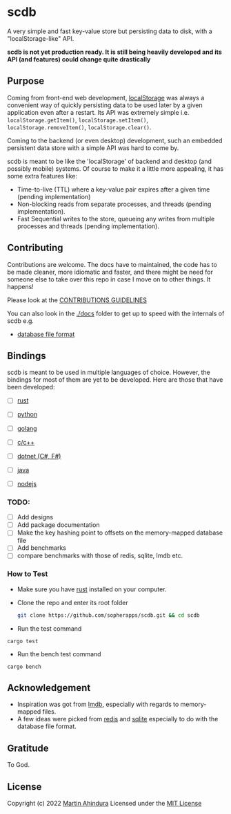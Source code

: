 # scdb

A very simple and fast key-value store but persisting data to disk, with a "localStorage-like" API.

**scdb is not yet production ready. It is still being heavily developed and its API (and features) could change quite drastically**

## Purpose

Coming from front-end web development, [localStorage](https://developer.mozilla.org/en-US/docs/Web/API/Window/localStorage) was always
a convenient way of quickly persisting data to be used later by a given application even after a restart.
Its API was extremely simple i.e. `localStorage.getItem()`, `localStorage.setItem()`, `localStorage.removeItem()`, `localStorage.clear()`.

Coming to the backend (or even desktop) development, such an embedded persistent data store with a simple API
was hard to come by.

scdb is meant to be like the 'localStorage' of backend and desktop (and possibly mobile) systems.
Of course to make it a little more appealing, it has some extra features like:

- Time-to-live (TTL) where a key-value pair expires after a given time (pending implementation)
- Non-blocking reads from separate processes, and threads (pending implementation).
- Fast Sequential writes to the store, queueing any writes from multiple processes and threads (pending implementation).

## Contributing

Contributions are welcome. The docs have to maintained, the code has to be made cleaner, more idiomatic and faster,
and there might be need for someone else to take over this repo in case I move on to other things. It happens!

Please look at the [CONTRIBUTIONS GUIDELINES](./docs/CONTRIBUTING.md)

You can also look in the [./docs](./docs) folder to get up to speed with the internals of scdb e.g.

- [database file format](./docs/DB_FILE_FORMAT.md)

## Bindings

scdb is meant to be used in multiple languages of choice. However, the bindings for most of them are yet to be developed.
Here are those that have been developed:

- [ ] [rust](TODO)
- [ ] [python](TODO)
- [ ] [golang](TODO)
- [ ] [c/c++](TODO)
- [ ] [dotnet (C#, F#)](TODO)
- [ ] [java](TODO)
- [ ] [nodejs](TODO)


### TODO:

- [ ] Add designs
- [ ] Add package documentation
- [ ] Make the key hashing point to offsets on the memory-mapped database file
- [ ] Add benchmarks
- [ ] compare benchmarks with those of redis, sqlite, lmdb etc.

### How to Test

- Make sure you have [rust](https://www.rust-lang.org/tools/install) installed on your computer.

- Clone the repo and enter its root folder

  ```bash
  git clone https://github.com/sopherapps/scdb.git && cd scdb
  ```

- Run the test command

```shell
cargo test
```

- Run the bench test command

```shell
cargo bench
```

## Acknowledgement

- Inspiration was got from [lmdb](https://www.symas.com/lmdb/technical), especially with regards to memory-mapped files.
- A few ideas were picked from [redis](https://redis.io/) and [sqlite](https://www.sqlite.org/index.html) especially to do with the database file format.

## Gratitude

To God.

## License

Copyright (c) 2022 [Martin Ahindura](https://github.com/Tinitto) Licensed under the [MIT License](./LICENSE)

